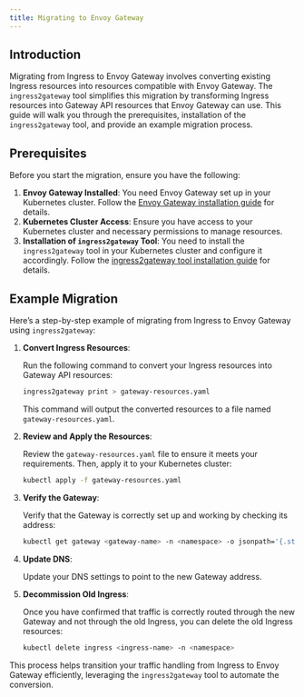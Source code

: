 ```yaml
---
title: Migrating to Envoy Gateway
---
```


## Introduction

Migrating from Ingress to Envoy Gateway involves converting existing Ingress resources into resources compatible with Envoy Gateway. The `ingress2gateway` tool simplifies this migration by transforming Ingress resources into Gateway API resources that Envoy Gateway can use. This guide will walk you through the prerequisites, installation of the `ingress2gateway` tool, and provide an example migration process.

## Prerequisites

Before you start the migration, ensure you have the following:

1. **Envoy Gateway Installed**: You need Envoy Gateway set up in your Kubernetes cluster. Follow the [Envoy Gateway installation guide](../install) for details.
2. **Kubernetes Cluster Access**: Ensure you have access to your Kubernetes cluster and necessary permissions to manage resources.
3. **Installation of `ingress2gateway` Tool**: You need to install the `ingress2gateway` tool in your Kubernetes cluster and configure it accordingly. Follow the [ingress2gateway tool installation guide](https://github.com/kubernetes-sigs/ingress2gateway/blob/main/README.md#installation) for details.

## Example Migration

Here’s a step-by-step example of migrating from Ingress to Envoy Gateway using `ingress2gateway`:

1. **Convert Ingress Resources**:

   Run the following command to convert your Ingress resources into Gateway API resources:

   ```bash
   ingress2gateway print > gateway-resources.yaml
   ```

   This command will output the converted resources to a file named `gateway-resources.yaml`.

2. **Review and Apply the Resources**:

   Review the `gateway-resources.yaml` file to ensure it meets your requirements. Then, apply it to your Kubernetes cluster:

   ```bash
   kubectl apply -f gateway-resources.yaml
   ```

3. **Verify the Gateway**:

   Verify that the Gateway is correctly set up and working by checking its address:

   ```bash
   kubectl get gateway <gateway-name> -n <namespace> -o jsonpath='{.status.addresses}{"\n"}'
   ```

4. **Update DNS**:

   Update your DNS settings to point to the new Gateway address.

5. **Decommission Old Ingress**:

   Once you have confirmed that traffic is correctly routed through the new Gateway and not through the old Ingress, you can delete the old Ingress resources:

   ```bash
   kubectl delete ingress <ingress-name> -n <namespace>
   ```

This process helps transition your traffic handling from Ingress to Envoy Gateway efficiently, leveraging the `ingress2gateway` tool to automate the conversion.
